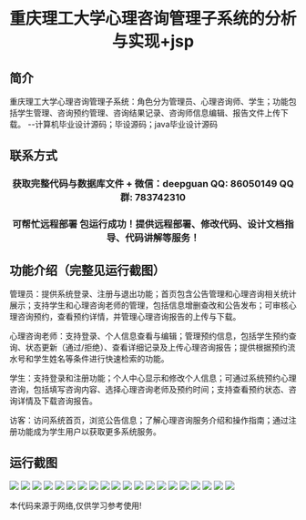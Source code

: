 <p><h1 align="center">重庆理工大学心理咨询管理子系统的分析与实现+jsp</h1></p>

## 简介
重庆理工大学心理咨询管理子系统：角色分为管理员、心理咨询师、学生；功能包括学生管理、咨询预约管理、咨询结果记录、咨询师信息编辑、报告文件上传下载。    --计算机毕业设计源码；毕设源码；java毕业设计源码


## 联系方式
<p><h3 align="center">获取完整代码与数据库文件 + 微信：deepguan QQ: 86050149 QQ群: 783742310</h3></p>
<p><h3 align="center">可帮忙远程部署 包运行成功！提供远程部署、修改代码、设计文档指导、代码讲解等服务！</h3></p>

## 功能介绍（完整见运行截图）
管理员：提供系统登录、注册与退出功能；首页包含公告管理和心理咨询相关统计展示；支持学生和心理咨询老师的管理，包括信息增删查改和公告发布；可审核心理咨询预约，查看预约详情，并管理心理咨询报告的上传与下载。

心理咨询老师：支持登录、个人信息查看与编辑；管理预约信息，包括学生预约查询、状态更新（通过/拒绝）、查看详细记录及上传心理咨询报告；提供根据预约流水号和学生姓名等条件进行快速检索的功能。

学生：支持登录和注册功能；个人中心显示和修改个人信息；可通过系统预约心理咨询，包括填写咨询内容、选择心理咨询老师及预约时间；支持查看预约状态、咨询详情及下载咨询报告。

访客：访问系统首页，浏览公告信息；了解心理咨询服务介绍和操作指南；通过注册功能成为学生用户以获取更多系统服务。


## 运行截图
![](https://bs-1329754181.cos.ap-shanghai.myqcloud.com/ssm/ChongqingUniversityOfTechnologyPsychologicalConsultationManagementSubsystem/img/001.jpg)
![](https://bs-1329754181.cos.ap-shanghai.myqcloud.com/ssm/ChongqingUniversityOfTechnologyPsychologicalConsultationManagementSubsystem/img/002.jpg)
![](https://bs-1329754181.cos.ap-shanghai.myqcloud.com/ssm/ChongqingUniversityOfTechnologyPsychologicalConsultationManagementSubsystem/img/003.jpg)
![](https://bs-1329754181.cos.ap-shanghai.myqcloud.com/ssm/ChongqingUniversityOfTechnologyPsychologicalConsultationManagementSubsystem/img/004.jpg)
![](https://bs-1329754181.cos.ap-shanghai.myqcloud.com/ssm/ChongqingUniversityOfTechnologyPsychologicalConsultationManagementSubsystem/img/005.jpg)
![](https://bs-1329754181.cos.ap-shanghai.myqcloud.com/ssm/ChongqingUniversityOfTechnologyPsychologicalConsultationManagementSubsystem/img/006.jpg)
![](https://bs-1329754181.cos.ap-shanghai.myqcloud.com/ssm/ChongqingUniversityOfTechnologyPsychologicalConsultationManagementSubsystem/img/007.jpg)
![](https://bs-1329754181.cos.ap-shanghai.myqcloud.com/ssm/ChongqingUniversityOfTechnologyPsychologicalConsultationManagementSubsystem/img/008.jpg)
![](https://bs-1329754181.cos.ap-shanghai.myqcloud.com/ssm/ChongqingUniversityOfTechnologyPsychologicalConsultationManagementSubsystem/img/009.jpg)
![](https://bs-1329754181.cos.ap-shanghai.myqcloud.com/ssm/ChongqingUniversityOfTechnologyPsychologicalConsultationManagementSubsystem/img/010.jpg)
![](https://bs-1329754181.cos.ap-shanghai.myqcloud.com/ssm/ChongqingUniversityOfTechnologyPsychologicalConsultationManagementSubsystem/img/011.jpg)
![](https://bs-1329754181.cos.ap-shanghai.myqcloud.com/ssm/ChongqingUniversityOfTechnologyPsychologicalConsultationManagementSubsystem/img/012.jpg)
![](https://bs-1329754181.cos.ap-shanghai.myqcloud.com/ssm/ChongqingUniversityOfTechnologyPsychologicalConsultationManagementSubsystem/img/013.jpg)
![](https://bs-1329754181.cos.ap-shanghai.myqcloud.com/ssm/ChongqingUniversityOfTechnologyPsychologicalConsultationManagementSubsystem/img/014.jpg)
![](https://bs-1329754181.cos.ap-shanghai.myqcloud.com/ssm/ChongqingUniversityOfTechnologyPsychologicalConsultationManagementSubsystem/img/015.jpg)
![](https://bs-1329754181.cos.ap-shanghai.myqcloud.com/ssm/ChongqingUniversityOfTechnologyPsychologicalConsultationManagementSubsystem/img/016.jpg)
![](https://bs-1329754181.cos.ap-shanghai.myqcloud.com/ssm/ChongqingUniversityOfTechnologyPsychologicalConsultationManagementSubsystem/img/017.jpg)
![](https://bs-1329754181.cos.ap-shanghai.myqcloud.com/ssm/ChongqingUniversityOfTechnologyPsychologicalConsultationManagementSubsystem/img/018.jpg)
![](https://bs-1329754181.cos.ap-shanghai.myqcloud.com/ssm/ChongqingUniversityOfTechnologyPsychologicalConsultationManagementSubsystem/img/019.jpg)
![](https://bs-1329754181.cos.ap-shanghai.myqcloud.com/ssm/ChongqingUniversityOfTechnologyPsychologicalConsultationManagementSubsystem/img/020.jpg)

<p>本代码来源于网络,仅供学习参考使用!</p>
